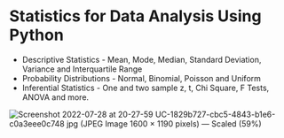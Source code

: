 # Statistics for Data Analysis Using Python

* Descriptive Statistics - Mean, Mode, Median, Standard Deviation, Variance and Interquartile Range
* Probability Distributions - Normal, Binomial, Poisson and Uniform
* Inferential Statistics - One and two sample z, t, Chi Square, F Tests, ANOVA and more.

![Screenshot 2022-07-28 at 20-27-59 UC-1829b727-cbc5-4843-b1e6-c0a3eee0c748 jpg (JPEG Image 1600 × 1190 pixels) — Scaled (59%)](https://udemy-certificate.s3.amazonaws.com/image/UC-d38f669f-63c7-456a-abdf-d119483ce5aa.jpg) 

